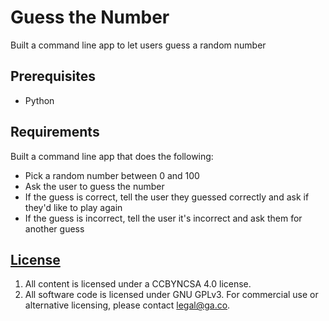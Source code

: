 

# Guess the Number

Built a command line app to let users guess a random number

## Prerequisites

- Python

## Requirements

Built a command line app that does the following:

- Pick a random number between 0 and 100
- Ask the user to guess the number
- If the guess is correct, tell the user they guessed correctly and ask if
    they'd like to play again
- If the guess is incorrect, tell the user it's incorrect and ask them for
    another guess


## [License](LICENSE)

1.  All content is licensed under a CC­BY­NC­SA 4.0 license.
1.  All software code is licensed under GNU GPLv3. For commercial use or
    alternative licensing, please contact legal@ga.co.
